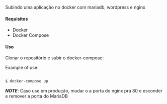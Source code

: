 Subindo uma aplicação no docker com mariadb, wordpress e nginx

#### Requisitos
* Docker 
* Docker Compose 

#### Uso

Clonar o repositório e subir o docker-compose:

Example of use:

````bash

$ docker-compose up 

````

***NOTE***: Caso use em produção, mudar o a porta do nginx pra 80 e esconder e remover a porta do MariaDB
